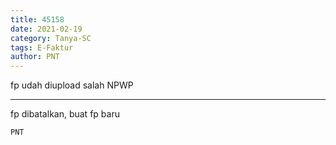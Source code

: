```yaml
---
title: 45158
date: 2021-02-19
category: Tanya-SC
tags: E-Faktur
author: PNT
---
```


fp udah diupload salah NPWP

---

fp dibatalkan, buat fp baru

`PNT`
